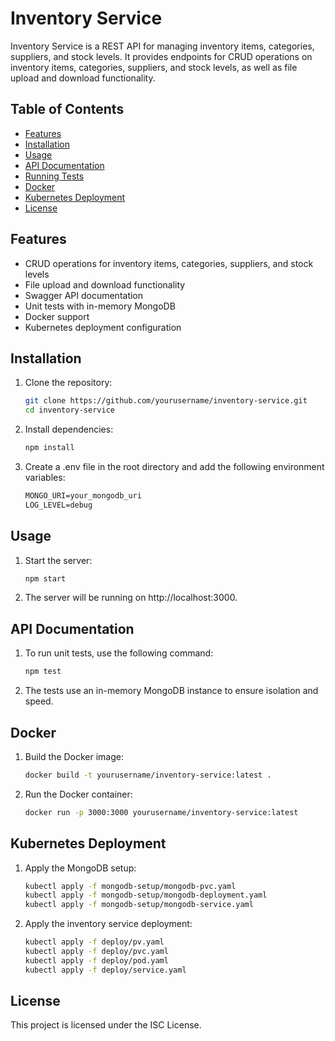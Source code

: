 # Inventory Service

Inventory Service is a REST API for managing inventory items, categories, suppliers, and stock levels. It provides endpoints for CRUD operations on inventory items, categories, suppliers, and stock levels, as well as file upload and download functionality.

## Table of Contents

- [Features](#features)
- [Installation](#installation)
- [Usage](#usage)
- [API Documentation](#api-documentation)
- [Running Tests](#running-tests)
- [Docker](#docker)
- [Kubernetes Deployment](#kubernetes-deployment)
- [License](#license)

## Features

- CRUD operations for inventory items, categories, suppliers, and stock levels
- File upload and download functionality
- Swagger API documentation
- Unit tests with in-memory MongoDB
- Docker support
- Kubernetes deployment configuration

## Installation

1. Clone the repository:

   ```sh
   git clone https://github.com/yourusername/inventory-service.git
   cd inventory-service
   ```

2. Install dependencies:

   ```sh
   npm install
   ```

3. Create a .env file in the root directory and add the following environment variables:

   ```txt
   MONGO_URI=your_mongodb_uri
   LOG_LEVEL=debug
   ```

## Usage

1. Start the server:
   ```sh
   npm start
   ```
2. The server will be running on http://localhost:3000.

## API Documentation

1. To run unit tests, use the following command:
   ```sh
   npm test
   ```
2. The tests use an in-memory MongoDB instance to ensure isolation and speed.

## Docker

1. Build the Docker image:

   ```sh
   docker build -t yourusername/inventory-service:latest .
   ```

2. Run the Docker container:
   ```sh
   docker run -p 3000:3000 yourusername/inventory-service:latest
   ```

## Kubernetes Deployment

1. Apply the MongoDB setup:
   ```sh
   kubectl apply -f mongodb-setup/mongodb-pvc.yaml
   kubectl apply -f mongodb-setup/mongodb-deployment.yaml
   kubectl apply -f mongodb-setup/mongodb-service.yaml
   ```
2. Apply the inventory service deployment:
   ```sh
   kubectl apply -f deploy/pv.yaml
   kubectl apply -f deploy/pvc.yaml
   kubectl apply -f deploy/pod.yaml
   kubectl apply -f deploy/service.yaml
   ```

## License

This project is licensed under the ISC License.
